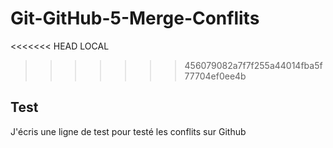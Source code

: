 # Git-GitHub-5-Merge-Conflits
<<<<<<< HEAD
LOCAL
>>>>>>> 456079082a7f7f255a44014fba5f77704ef0ee4b
## Test
J'écris une ligne de test
pour testé les conflits
sur Github
